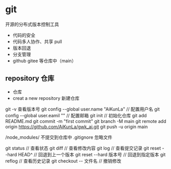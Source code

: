 # git

开源的分布式版本控制工具

- 代码的安全
- 代码多人协作、共享 pull
- 版本回退
- 分支管理
- github gitee 等仓库中（main）

## repository 仓库

- 仓库
- creat a new repository 新建仓库

git -v 查看版本号
git config --global user.name "AiKunLa" // 配置用户名
git config --global user.eamil "" // 配置邮箱
git init // 初始化仓库
git add README.md
git commit -m "first commit"
git branch -M main
git remote add origin https://github.com/AiKunLa/gwk_ai.git
git push -u origin main

/node_modules/ 不提交到仓库中
.gitignore 忽略文件

git status // 查看状态
git diff // 查看修改内容
git log // 查看提交记录
git reset --hard HEAD^ // 回退到上一个版本
git reset --hard 版本号 // 回退到指定版本
git reflog // 查看历史记录
git checkout -- 文件名 // 撤销修改